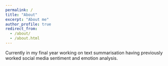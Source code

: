```yaml
---
permalink: /
title: "About"
excerpt: "About me"
author_profile: true
redirect_from: 
  - /about/
  - /about.html
---
```

Currently in my final year working on text summarisation having previously worked social media sentiment and emotion analysis. 
